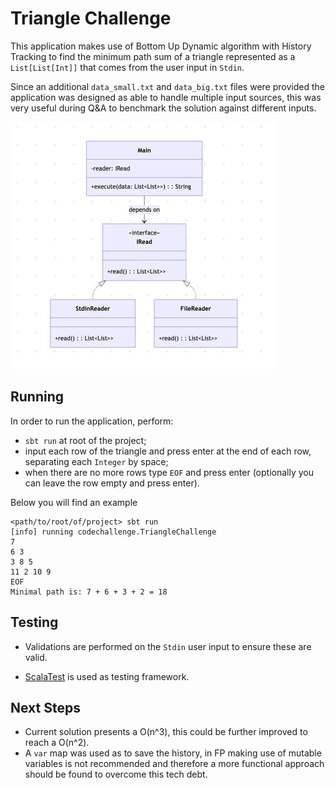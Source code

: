 # Triangle Challenge

This application makes use of Bottom Up Dynamic algorithm with History Tracking to find the minimum path sum of a triangle represented as a `List[List[Int]]` that comes from the user input in `Stdin`.</p>
Since an additional `data_small.txt` and `data_big.txt` files were provided the application was designed as able to handle multiple input sources, this was very useful during Q&A to benchmark the solution against different inputs.</p>

![plot](./docs/app_architecture.jpg)

## Running

In order to run the application, perform:
- `sbt run` at root of the project;
- input each row of the triangle and press enter at the end of each row, separating each `Integer` by space;
- when there are no more rows type `EOF` and press enter (optionally you can leave the row empty and press enter).

Below you will find an example

```
<path/to/root/of/project> sbt run
[info] running codechallenge.TriangleChallenge
7
6 3
3 8 5
11 2 10 9
EOF
Minimal path is: 7 + 6 + 3 + 2 = 18
```

## Testing

- Validations are performed on the `Stdin` user input to ensure these are valid.

- [ScalaTest](https://www.scalatest.org/) is used as testing framework.

## Next Steps
- Current solution presents a O(n^3), this could be further improved to reach a O(n^2).
- A `var` map was used as to save the history, in FP making use of mutable variables is not recommended and therefore a more functional approach should be found to overcome this tech debt.
